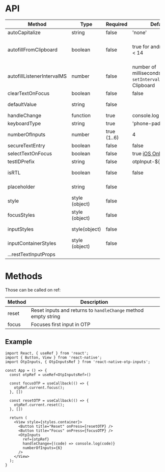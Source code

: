 # API

| Method                | Type           | Required    | Default                                 | Description                                                           |
| --------------------- | -------------- | ----------- | --------------------------------------- | --------------------------------------------------------------------- |
| autoCapitalize        | string         | false       | 'none'                                  |                                                                       |
| autofillFromClipboard | boolean        | false       | true for android & iOS < 14             | You can set it to `false` if want to disable autofill from clipboard. |
| autofillListenerIntervalMS | number        | false       | number of milliseconds for `setInterval` listener on Clipboard |
| clearTextOnFocus      | boolean        | false       | false                                   |                                                                       |
| defaultValue          | string         | false       |                                         | Sets default value for otp inputs                                     |
| handleChange          | function       | true        | console.log                             | Returns otp code.                                                     |
| keyboardType          | string         | true        | 'phone-pad'                             |                                                                       |
| numberOfInputs        | number         | true (1..6) | 4                                       | Inputs count to render.                                               |
| secureTextEntry       | boolean        | false       | false                                   |                                                                       |
| selectTextOnFocus     | boolean        | false       | true [iOS Only](./src/OtpInput.tsx#L56) |                                                                       |
| testIDPrefix          | string         | false       | otpInput-\${inputIndex}                 | Prefix for testID.                                                    |
| isRTL                 | boolean        | false       | false                                   | Preferably I18nManager.isRTL.                                         |
| placeholder           | string         | false       |                                         | Placeholder for the input boxes.                                      |
| style                 | style (object) | false       |                                         | Applied to whole container.                                           |
| focusStyles           | style (object) | false       |                                         | Applied to the input on focus.                                        |
| inputStyles           | style(object)  | false       |                                         | Applied to single input.                                              |
| inputContainerStyles  | style (object) | false       |                                         | Applied to each input container.                                      |
| ...restTextInputProps |                |             |                                         | [TextInput](https://facebook.github.io/react-native/docs/textinput)   |

# Methods

Those can be called on ref:

| Method | Description                                                    |
| ------ | -------------------------------------------------------------- |
| reset  | Reset inputs and returns to `handleChange` method empty string |
| focus  | Focuses first input in OTP                                     |

## Example

```tsx
import React, { useRef } from 'react';
import { Button, View } from 'react-native';
import OtpInputs, { OtpInputsRef } from 'react-native-otp-inputs';

const App = () => {
  const otpRef = useRef<OtpInputsRef>()

  const focusOTP = useCallback(() => {
    otpRef.current.focus();
  }, [])

  const resetOTP = useCallback(() => {
    otpRef.current.reset();
  }, [])

  return (
    <View style={styles.container}>
      <Button title="Reset" onPress={resetOTP} />
      <Button title="Focus" onPress={focusOTP} />
      <OtpInputs
        ref={otpRef}
        handleChange={(code) => console.log(code)}
        numberOfInputs={6}
      />
    </View>
  );
}
```
